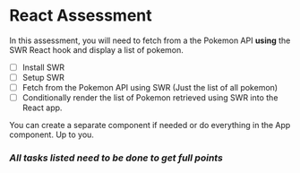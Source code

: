 # React Assessment

In this assessment, you will need to fetch from a the Pokemon API **using** the SWR React hook and display a list of pokemon.

- [ ] Install SWR
- [ ] Setup SWR
- [ ] Fetch from the Pokemon API using SWR (Just the list of all pokemon)
- [ ] Conditionally render the list of Pokemon retrieved using SWR into the React app.

You can create a separate component if needed or do everything in the App component. Up to you.

### **_All tasks listed need to be done to get full points_**
